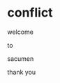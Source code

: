 # conflict
<html>
  <head></head>
  <body>
    <p>welcome</p>
    <p>to</p>
    <p>sacumen</p>
    <p>thank you
  </body>
</html>
